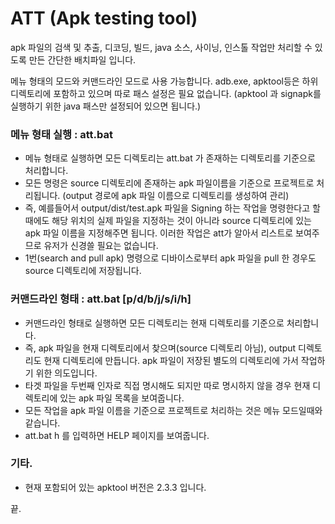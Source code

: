 # ATT (Apk testing tool)

apk 파일의 검색 및 추출, 디코딩, 빌드, java 소스, 사이닝, 인스톨 작업만 처리할 수 있도록 만든 간단한 배치파일 입니다.

메뉴 형태의 모드와 커맨드라인 모드로 사용 가능합니다. 
adb.exe, apktool등은 하위 디렉토리에 포함하고 있으며 따로 패스 설정은 필요 없습니다. (apktool 과 signapk를 실행하기 위한 java 패스만 설정되어 있으면 됩니다.)

### 메뉴 형태 실행 : att.bat
- 메뉴 형태로 실행하면 모든 디렉토리는 att.bat 가 존재하는 디렉토리를 기준으로 처리합니다.
- 모든 명령은 source 디렉토리에 존재하는 apk 파일이름을 기준으로 프로젝트로 처리됩니다. (output 경로에 apk 파일 이름으로 디렉토리를 생성하여 관리)
- 즉, 예를들어서 output/dist/test.apk 파일을 Signing 하는 작업을 명령한다고 할 때에도 해당 위치의 실제 파일을 지정하는 것이 아니라 source 디렉토리에 있는 apk 파일 이름을 지정해주면 됩니다. 이러한 작업은 att가 알아서 리스트로 보여주므로 유저가 신경쓸 필요는 없습니다.
- 1번(search and pull apk) 명령으로 디바이스로부터 apk 파일을 pull 한 경우도 source 디렉토리에 저장됩니다.


### 커맨드라인 형태  : att.bat [p/d/b/j/s/i/h]
- 커맨드라인 형태로 실행하면 모든 디렉토리는 현재 디렉토리를 기준으로 처리합니다.
- 즉, apk 파일을 현재 디렉토리에서 찾으며(source 디렉토리 아님), output 디렉토리도 현재 디렉토리에 만듭니다. apk 파일이 저장된 별도의 디렉토리에 가서 작업하기 위한 의도입니다.
- 타겟 파일을 두번째 인자로 직접 명시해도 되지만 따로 명시하지 않을 경우 현재 디렉토리에 있는 apk 파일 목록을 보여줍니다.
- 모든 작업을 apk 파일 이름을 기준으로 프로젝트로 처리하는 것은 메뉴 모드일때와 같습니다.
- att.bat h 를 입력하면 HELP 페이지를 보여줍니다.


### 기타.
- 현재 포함되어 있는 apktool 버전은 2.3.3 입니다.

끝.


